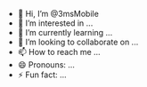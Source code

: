 - 👋 Hi, I’m @3msMobile
- 👀 I’m interested in ...
- 🌱 I’m currently learning ...
- 💞️ I’m looking to collaborate on ...
- 📫 How to reach me ...
- 😄 Pronouns: ...
- ⚡ Fun fact: ...

<!---
3msMobile/3msMobile is a ✨ special ✨ repository because its `README.md` (this file) appears on your GitHub profile.
You can click the Preview link to take a look at your changes.
--->
